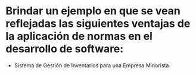 # Brindar un ejemplo en que se vean reflejadas las siguientes ventajas de la aplicación de normas en el desarrollo de software:

* Sistema de Gestión de Inventarios para una Empresa Minorista
